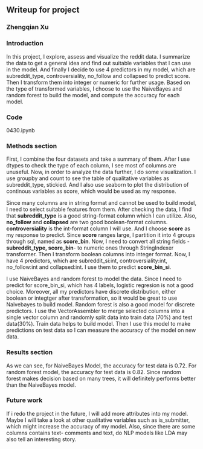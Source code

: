 ## Writeup for project
### Zhengqian Xu

### Introduction
In this project, I explore, assess and visualize the reddit data. I summarize the data to get a general idea and find out suitable variables that I can use in the model. And finally I decide to use 4 predictors in my model, which are subreddit_type, controversiality, no_follow and collapsed to predict score. Then I transform them into integer or numeric for further usage. Based on the type of transformed variables, I choose to use the NaiveBayes and random forest to build the model, and compute the accuracy for each model.

### Code
0430.ipynb

### Methods section
First, I combine the four datasets and take a summary of them. After I use dtypes to check the type of each column, I see most of columns are unuseful. Now, in order to analyze the data further, I do some visualization. I use groupby and count to see the table of qualitative variables as subreddit_type, stickied. And I also use seaborn to plot the distribution of continous variables as score, which would be used as my response. 

Since many columns are in string format and cannot be used to build model, I need to select suitable features from them. After checking the data, I find that **subreddit_type** is a good string-format column which I can utilize. Also, **no_follow** and **collapsed** are two good boolean-format columns. **controversiality** is the int-format column I will use. And I choose **score** as my response to predict. Since **score** ranges large, I partition it into 4 groups through sql, named as **score_bin**. Now, I need to convert all string fields -**subreddit_type, score_bin**- to numeric ones through StringIndexer transformer. Then I transform boolean columns into integer format. Now, I have 4 predictors, which are subreddit_si:int, controversiality:int, no_follow:int and collapsed:int. I use them to predict **score_bin_si**.  

I use NaiveBayes and random forest to model the data. Since I need to predict for score_bin_si, which has 4 labels, logistic regresion is not a good choice. Moreover, all my predictors have discrete distribution, either boolean or integtger after transformation, so it would be great to use Naivebayes to build model. Random forest is also a good model for discrete predictors. I use the VectorAssembler to merge selected columns into a single vector column and randomly split data into train data (70%) and test data(30%). Train data helps to build model. Then I use this model to make predictions on test data so I can measure the accuracy of the model on new data.

### Results section
As we can see, for NaiveBayes Model, the accuracy for test data is 0.72. For random forest model, the accuracy for test data is 0.82. Since random forest makes decision based on many trees, it will definitely performs better than the NaiveBayes model.

### Future work
If i redo the project in the future, I will add more attributes into my model. Maybe I will take a look at other qualitative variables such as is_submitter, which might increase the accuracy of my model. Also, since there are some columns contains text- comments and text, do NLP models like LDA may also tell an interesting story.
